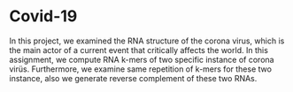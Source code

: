 # Covid-19
In this project, we examined the RNA structure of the corona virus, which is the main actor of a current event that critically affects the world. In this assignment, we compute RNA k-mers of two specific instance of corona virüs. Furthermore, we examine same repetition of k-mers for these two instance, also we generate reverse complement of these two RNAs.


